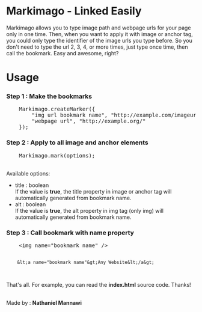 <h1>Markimago - Linked Easily</h1>

Markimago allows you to type image path and webpage urls for your page only in one time. Then, when you want to apply it with
image or anchor tag, you could only type the identifier of the image urls you type before. So you don't need to type 
the url 2, 3, 4, or more times, just type once time, then call the bookmark. Easy and awesome, right?

<h1>Usage</h1>

<h3>Step 1 : Make the bookmarks</h3>
<pre>
	Markimago.createMarker({
		"img url bookmark name", "http://example.com/imageurl.png",
		"webpage url", "http://example.org/"
	});
</pre>

<h3>Step 2 : Apply to all image and anchor elements</h3>
<pre>
	Markimago.mark(options);
</pre>

<br />
Available options:
<ul>
	<li>title : boolean<br />
		If the value is <b>true</b>, the title property
		in image or anchor tag will automatically generated from
		bookmark name.</li>
	<li>alt : boolean<br />
		If the value is <b>true</b>, the alt property
		in img tag (only img) will automatically generated from
		bookmark name.</li>
</ul>
<h3>Step 3 : Call bookmark with name property</h3>
<pre>
	&lt;img name="bookmark name" /&gt;        
        
        &lt;a name="bookmark name"&gt;Any Website&lt;/a&gt;
</pre>


<p>That's all. For example, you can read the <b>index.html</b>
source code. Thanks!</p>

<br />
Made by : <b>Nathaniel Mannawi</b>